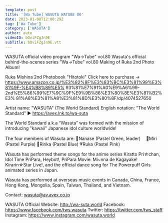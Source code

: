 ```yaml
---
template: post
title: '[Wa Tube] WASUTA WATUBE 80'
date: 2023-01-08T12:00:29Z
tag: ['Wa Tube']
category: ['WASUTA']
author: auto 
videoID: bOviFZgJn9E
subTitle: bOviFZgJn9E.vtt
---
```

WASUTA official video program "Wa→Tube" vol.80
Wasuta's official behind-the-scenes series “Wa→Tube” vol.80
Making of Ruka 2nd Photo Album!

Ruka Mishina 2nd Photobook "Hitotoki"
Click here to purchase → https://www.amazon.co.jp/%E3%82%8F%E3%83%BC%E3%81%99%E3%81%9F-%E4%B8%89%E5% 93%81%E7%91%A0%E9%A6%99-2nd%E5%86%99%E7%9C%9F%E9%9B%86%E3%80%8E%E3%81%B2%E3% 81%A8%E3%81%A8%E3%81%8D%E3%80%8F/dp/4074527650


Artist name: "WASUTA" (The World Standard)
English notation: "The World Standard"
► https://avex.lnk.to/wa-suta

The World Standard a.k.a “Wasuta” was formed with the mission of introducing "kawaii" Japanese idol culture worldwide!

The four members of Wasuta are:
💚Nanase (Pastel Green, leader)　
💜Miri (Pastel Purple)
💙Ririka (Pastel Blue)
💗Ruka (Pastel Pink)

Wasuta has performed theme songs for the anime series Kiratto Pri☆chan, Idol Time PriPara, Heybot!, PriPara Movie: Mi~nna de Kagayake! Kirarin☆Star Live!, and the official dance song for The Powerpuff Girls animated series in Japan.

Wasuta has performed at overseas music events in Canada, China, France, Hong Kong, Mongolia, Spain, Taiwan, Thailand, and Vietnam.

Contact: wasuta@av.avex.co.jp


WASUTA Official Website: http://wa-suta.world
Facebook: https://www.facebook.com/tws.wasuta
Twitter: https://twitter.com/tws_staff
Instagram: https://www.instagram.com/wasuta.world